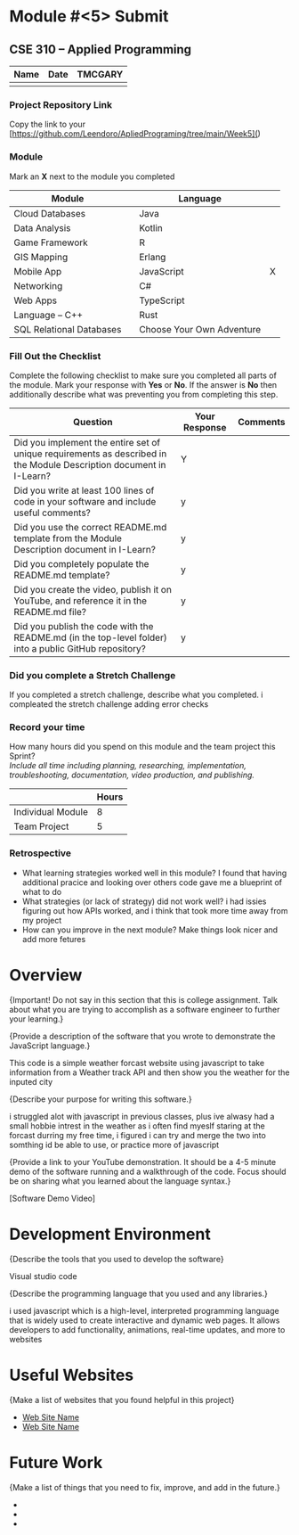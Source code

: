 # Module #<5> Submit
## CSE 310 – Applied Programming

|Name|Date|TMCGARY|
|-|-|-|
| | | |

### Project Repository Link
Copy the link to your [https://github.com/Leendoro/ApliedPrograming/tree/main/Week5](<!-- Insert Link Here -->)

### Module
Mark an **X** next to the module you completed

|Module                   | |Language                  | |
|-------------------------|-|--------------------------|-|
|Cloud Databases          | | Java                     | |
|Data Analysis            | | Kotlin                   | |
|Game Framework           | | R                        | |
|GIS Mapping              | | Erlang                   | |
|Mobile App               | | JavaScript               |X |
|Networking               | | C#                       ||
|Web Apps                 | | TypeScript               | |
|Language – C++           | | Rust                     | |
|SQL Relational Databases | |Choose Your Own Adventure | |

### Fill Out the Checklist
Complete the following checklist to make sure you completed all parts of the module.  Mark your response with **Yes** or **No**.  If the answer is **No** then additionally describe what was preventing you from completing this step.

|Question                                                                                         |Your Response|Comments|
|--------------------------------------------------------------------------------------------------------------------|-|-|
|Did you implement the entire set of unique requirements as described in the Module Description document in I-Learn? | Y| |
|Did you write at least 100 lines of code in your software and include useful comments?                              |y | |
|Did you use the correct README.md template from the Module Description document in I-Learn?                         |y | |
|Did you completely populate the README.md template?                                                                 |y | |
|Did you create the video, publish it on YouTube, and reference it in the README.md file?                            |y | |
|Did you publish the code with the README.md (in the top-level folder) into a public GitHub repository?              | y| |
 

### Did you complete a Stretch Challenge 
If you completed a stretch challenge, describe what you completed.
i compleated the stretch challenge adding error checks


### Record your time
How many hours did you spend on this module and the team project this Sprint?  
*Include all time including planning, researching, implementation, troubleshooting, documentation, video production, and publishing.*

|              |Hours|
|------------------|-|
|Individual Module |8|
|Team Project      |5 |

### Retrospective
- What learning strategies worked well in this module?
 I found that having additional pracice and looking over others code gave me a blueprint of what to do
- What strategies (or lack of strategy) did not work well?
  i had issies figuring out how APIs worked, and i think that took more time away from my project
- How can you improve in the next module?
  Make things look nicer and add more fetures


<!-- Create this Markdown to a PDF and submit it. In visual studio code you can convert this to a pdf with any one of the extensions. -->

# Overview

{Important! Do not say in this section that this is college assignment. Talk about what you are trying to accomplish as a software engineer to further your learning.}

{Provide a description of the software that you wrote to demonstrate the JavaScript language.}

This code is a simple weather forcast website using javascript to take information from a Weather track API and then show you the weather for the inputed city

{Describe your purpose for writing this software.}

i struggled alot with javascript in previous classes, plus ive alwasy had a small hobbie intrest in the weather as i often find myeslf staring at the forcast durring my free time, i figured i can try and merge the two into somthing id be able to use, or practice more of javascript

{Provide a link to your YouTube demonstration. It should be a 4-5 minute demo of the software running and a walkthrough of the code. Focus should be on sharing what you learned about the language syntax.}

[Software Demo Video]
# Development Environment

{Describe the tools that you used to develop the software}

Visual studio code

{Describe the programming language that you used and any libraries.}

i used javascript which is a high-level, interpreted programming language that is widely used to create interactive and dynamic web pages. It allows developers to add functionality, animations, real-time updates, and more to websites

# Useful Websites

{Make a list of websites that you found helpful in this project}

- [Web Site Name](https://www.geeksforgeeks.org/)
- [Web Site Name](https://www.w3schools.com)

# Future Work

{Make a list of things that you need to fix, improve, and add in the future.}

- 
- 
- 